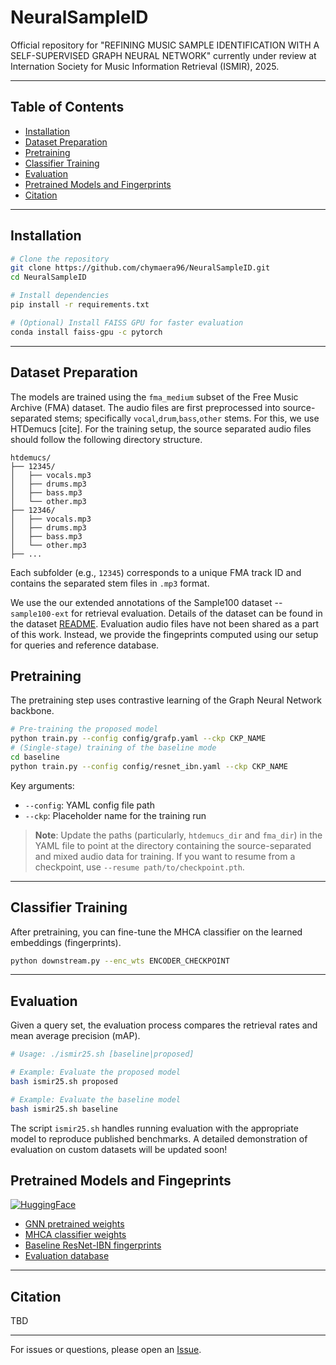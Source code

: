 # NeuralSampleID

Official repository for "REFINING MUSIC SAMPLE IDENTIFICATION WITH A SELF-SUPERVISED GRAPH NEURAL NETWORK" currently under review at Internation Society for Music Information Retrieval (ISMIR), 2025.

---

## Table of Contents
- [Installation](#installation)
- [Dataset Preparation](#dataset-preparation)
- [Pretraining](#pretraining)
- [Classifier Training](#classifier-training)
- [Evaluation](#evaluation)
- [Pretrained Models and Fingerprints](#pretrained-models)
- [Citation](#citation)

---

## Installation

```bash
# Clone the repository
git clone https://github.com/chymaera96/NeuralSampleID.git
cd NeuralSampleID

# Install dependencies
pip install -r requirements.txt

# (Optional) Install FAISS GPU for faster evaluation
conda install faiss-gpu -c pytorch
```

---

## Dataset Preparation

The models are trained using the `fma_medium` subset of the Free Music Archive (FMA) dataset. The audio files are first preprocessed into source-separated stems; specifically `vocal`,`drum`,`bass`,`other` stems. For this, we use HTDemucs \[cite\]. For the training setup, the source separated audio files should follow the following directory structure.

```
htdemucs/
├── 12345/
│   ├── vocals.mp3
│   ├── drums.mp3
│   ├── bass.mp3
│   └── other.mp3
├── 12346/
│   ├── vocals.mp3
│   ├── drums.mp3
│   ├── bass.mp3
│   └── other.mp3
├── ...
```

Each subfolder (e.g., `12345`) corresponds to a unique FMA track ID and contains the separated stem files in `.mp3` format.

We use the our extended annotations of the Sample100 dataset -- `sample100-ext` for retrieval evaluation. Details of the dataset can be found in the dataset [README](https://github.com/automatic-sample-id-ismir25/asid-ismir25/blob/main/sample100-ext/README.md). Evaluation audio files have not been shared as a part of this work. Instead, we provide the fingeprints computed using our setup for queries and reference database. 


## Pretraining

The pretraining step uses contrastive learning of the Graph Neural Network backbone. 

```bash
# Pre-training the proposed model
python train.py --config config/grafp.yaml --ckp CKP_NAME
# (Single-stage) training of the baseline mode
cd baseline
python train.py --config config/resnet_ibn.yaml --ckp CKP_NAME
```

Key arguments:
- `--config`: YAML config file path
- `--ckp`: Placeholder name for the training run

> **Note**:  Update the paths (particularly, `htdemucs_dir` and `fma_dir`) in the YAML file to point at the directory containing the source-separated and mixed audio data for training. If you want to resume from a checkpoint, use `--resume path/to/checkpoint.pth`.

---

## Classifier Training

After pretraining, you can fine-tune the MHCA classifier on the learned embeddings (fingerprints).

```bash
python downstream.py --enc_wts ENCODER_CHECKPOINT
```
---

## Evaluation

Given a query set, the evaluation process compares the retrieval rates and mean average precision (mAP). 

```bash
# Usage: ./ismir25.sh [baseline|proposed]

# Example: Evaluate the proposed model
bash ismir25.sh proposed

# Example: Evaluate the baseline model
bash ismir25.sh baseline
```

The script `ismir25.sh` handles running evaluation with the appropriate model to reproduce published benchmarks. A detailed demonstration of evaluation on custom datasets will be updated soon!


## Pretrained Models and Fingeprints

 [![HuggingFace](https://huggingface.co/front/assets/huggingface_logo-noborder.svg)](https://huggingface.co/chymaera96/NeuralSampleID)

- [GNN pretrained weights](https://huggingface.co/chymaera96/NeuralSampleID/tree/main/grafp-weights)
- [MHCA classifier weights](https://huggingface.co/chymaera96/NeuralSampleID/tree/main/grafp-weights)
- [Baseline ResNet-IBN fingerprints](https://huggingface.co/chymaera96/NeuralSampleID/tree/main/baseline-fingerprints)
- [Evaluation database](https://huggingface.co/chymaera96/NeuralSampleID/tree/main/grafp-fingerprints)

---

## Citation

TBD

---

For issues or questions, please open an [Issue](https://github.com/chymaera96/NeuralSampleID/issues).